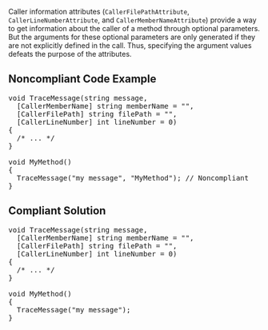 Caller information attributes (`CallerFilePathAttribute`, `CallerLineNumberAttribute`, and
`CallerMemberNameAttribute`) provide a way to get information about the caller of a method through optional parameters. But the arguments
for these optional parameters are only generated if they are not explicitly defined in the call. Thus, specifying the argument values defeats the
purpose of the attributes.

## Noncompliant Code Example

<pre>
void TraceMessage(string message,
  [CallerMemberName] string memberName = "",
  [CallerFilePath] string filePath = "",
  [CallerLineNumber] int lineNumber = 0)
{
  /* ... */
}

void MyMethod()
{
  TraceMessage("my message", "MyMethod"); // Noncompliant
}
</pre>

## Compliant Solution

<pre>
void TraceMessage(string message,
  [CallerMemberName] string memberName = "",
  [CallerFilePath] string filePath = "",
  [CallerLineNumber] int lineNumber = 0)
{
  /* ... */
}

void MyMethod()
{
  TraceMessage("my message");
}
</pre>